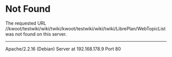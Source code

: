 Not Found
=========

The requested URL //kwoot/testwiki/wiki/twiki/kwoot/testwiki/wiki/twiki/LibrePlan/WebTopicList was not found on this server.

------------------------------------------------------------------------

Apache/2.2.16 (Debian) Server at 192.168.178.9 Port 80
